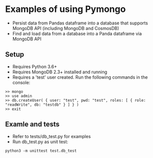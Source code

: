 # Examples of using Pymongo
- Persist data from Pandas dataframe into a database that supports MongoDB API (including MongoDB and CosmosDB)
- Find and load data from a database into a Panda dataframe via MongoDB API

## Setup
- Requires Python 3.6+
- Requires MongoDB 2.3+ installed and running
- Requires a 'test' user created. Run the following commands in the console:

```
>> mongo
>> use admin
>> db.createUser( { user: "test", pwd: "test", roles: [ { role: "readWrite", db: "testdb" } ] } )
>> exit
```

## Examle and tests
- Refer to tests/db_test.py for examples
- Run db_test.py as unit test:
```
python3 -m unittest test.db_test
```